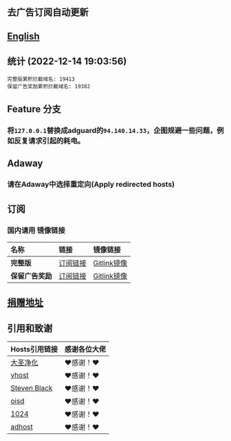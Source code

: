 ## 去广告订阅自动更新
## [English](./README_en.md)

## 统计 (2022-12-14 19:03:56)
```
完整版累积拦截域名: 19413
保留广告奖励累积拦截域名: 19382
```

## Feature 分支
### 将`127.0.0.1`替换成adguard的`94.140.14.33`，企图规避一些问题，例如反复请求引起的耗电。

## Adaway
### 请在Adaway中选择**重定向(Apply redirected hosts)**

## 订阅
### 国内请用 **镜像链接**  

| **名称** | **链接** | **镜像链接** |
| :-- | :-- | :-- |
| **完整版** | [订阅链接](https://raw.githubusercontent.com/lingeringsound/10007_auto/Feature/all) | [Gitlink镜像](https://code.gitlink.org.cn/api/v1/repos/keytoolazy/10007_auto/raw/all?ref=Feature) |
| **保留广告奖励** | [订阅链接](https://raw.githubusercontent.com/lingeringsound/10007_auto/Feature/reward) | [Gitlink镜像](https://code.gitlink.org.cn/api/v1/repos/keytoolazy/10007_auto/raw/reward?ref=Feature) |

## **[捐赠地址](https://github.com/lingeringsound/10007)**

## 引用和致谢
| **Hosts引用链接** | 感谢各位大佬 |
| :-- | :-- |
| [大圣净化](https://github.com/jdlingyu/ad-wars) | ❤感谢！❤ |
| [yhost](https://github.com/VeleSila/yhosts) | ❤感谢！❤ |
| [Steven Black](https://github.com/StevenBlack/hosts) | ❤感谢！❤ |
| [oisd](https://oisd.nl/howto) | ❤感谢！❤ |
| [1024](https://github.com/Goooler/1024_hosts) | ❤感谢！❤ |
| [adhost](https://github.com/E7KMbb/AD-hosts) | ❤感谢！❤ |

